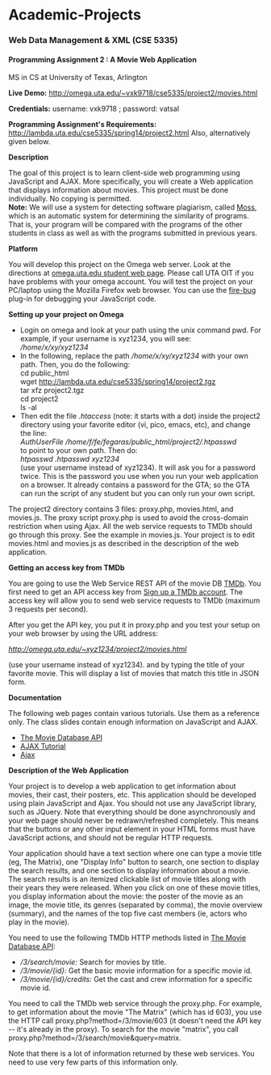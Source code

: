 # Academic-Projects
### Web Data Management & XML (CSE 5335)
#### Programming Assignment 2 : A Movie Web Application
MS in CS at University of Texas, Arlington

**Live Demo:** http://omega.uta.edu/~vxk9718/cse5335/project2/movies.html

**Credentials:** username: vxk9718 ; password: vatsal

**Programming Assignment's Requirements:** http://lambda.uta.edu/cse5335/spring14/project2.html Also, alternatively given below.

**Description**

The goal of this project is to learn client-side web programming using JavaScript and AJAX. More specifically, you will create a Web application that displays information about movies. This project must be done individually. No copying is permitted.  
**Note:** We will use a system for detecting software plagiarism, called [Moss](http://theory.stanford.edu/~aiken/moss/), which is an automatic system for determining the similarity of programs. That is, your program will be compared with the programs of the other students in class as well as with the programs submitted in previous years.

**Platform**

You will develop this project on the Omega web server. Look at the directions at [omega.uta.edu student web page](http://www.uta.edu/oit/cs/web/OmegaUtaEdu-webPage.php). Please call UTA OIT if you have problems with your omega account. You will test the project on your PC/laptop using the Mozilla Firefox web browser. You can use the [fire-bug](https://addons.mozilla.org/en-US/firefox/addon/firebug/) plug-in for debugging your JavaScript code.

**Setting up your project on Omega**

* Login on omega and look at your path using the unix command pwd. For example, if your username is xyz1234, you will see:  
  */home/x/xy/xyz1234*
* In the following, replace the path */home/x/xy/xyz1234* with your own path. Then, you do the following:  
  cd public_html  
  wget http://lambda.uta.edu/cse5335/spring14/project2.tgz  
  tar xfz project2.tgz  
  cd project2  
  ls -al
* Then edit the file *.htaccess* (note: it starts with a dot) inside the project2 directory using your favorite editor (vi, pico, emacs, etc), and change the line:  
  *AuthUserFile /home/f/fe/fegaras/public_html/project2/.htpasswd*  
  to point to your own path. Then do:  
  *htpasswd .htpasswd xyz1234*  
  (use your username instead of xyz1234). It will ask you for a password twice. This is the password you use when you run your web application on a browser. It already contains a password for the GTA; so the GTA can run the script of any student but you can only run your own script.

The project2 directory contains 3 files: proxy.php, movies.html, and movies.js. The proxy script proxy.php is used to avoid the cross-domain restriction when using Ajax. All the web service requests to TMDb should go through this proxy. See the example in movies.js. Your project is to edit movies.html and movies.js as described in the description of the web application.

**Getting an access key from TMDb**

You are going to use the Web Service REST API of the movie DB [TMDb](https://www.themoviedb.org/documentation/api). You first need to get an API access key from [Sign up a TMDb account](https://www.themoviedb.org/account/signup). The access key will allow you to send web service requests to TMDb (maximum 3 requests per second).

After you get the API key, you put it in proxy.php and you test your setup on your web browser by using the URL address:

*http://omega.uta.edu/~xyz1234/project2/movies.html*

(use your username instead of xyz1234). and by typing the title of your favorite movie. This will display a list of movies that match this title in JSON form.

**Documentation**

The following web pages contain various tutorials. Use them as a reference only. The class slides contain enough information on JavaScript and AJAX.

* [The Movie Database API](http://docs.themoviedb.apiary.io/)
* [AJAX Tutorial](http://www.w3schools.com/ajax/default.asp)
* [Ajax](http://www.cs.rochester.edu/courses/210/spring2011/lectures/012/)

**Description of the Web Application**

Your project is to develop a web application to get information about movies, their cast, their posters, etc. This application should be developed using plain JavaScript and Ajax. You should not use any JavaScript library, such as JQuery. Note that everything should be done asynchronously and your web page should never be redrawn/refreshed completely. This means that the buttons or any other input element in your HTML forms must have JavaScript actions, and should not be regular HTTP requests.

Your application should have a text section where one can type a movie title (eg, The Matrix), one "Display Info" button to search, one section to display the search results, and one section to display information about a movie. The search results is an itemized clickable list of movie titles along with their years they were released. When you click on one of these movie titles, you display information about the movie: the poster of the movie as an image, the movie title, its genres (separated by comma), the movie overview (summary), and the names of the top five cast members (ie, actors who play in the movie).

You need to use the following TMDb HTTP methods listed in [The Movie Database API](http://docs.themoviedb.apiary.io/):

* */3/search/movie:* Search for movies by title.
* */3/movie/{id}:* Get the basic movie information for a specific movie id.
* */3/movie/{id}/credits:* Get the cast and crew information for a specific movie id.

You need to call the TMDb web service through the proxy.php. For example, to get information about the movie "The Matrix" (which has id 603), you use the HTTP call proxy.php?method=/3/movie/603 (it doesn't need the API key -- it's already in the proxy). To search for the movie "matrix", you call proxy.php?method=/3/search/movie&query=matrix.

Note that there is a lot of information returned by these web services. You need to use very few parts of this information only. 